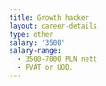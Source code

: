 ```yaml
---
title: Growth hacker
layout: career-details
type: other
salary: '3500'
salary-range:
  - 3500-7000 PLN nett
  - FVAT or UOD.
---
```


